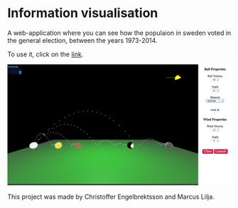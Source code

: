 # Information visualisation
A web-application where you can see how the populaion in sweden voted in the general election, between the years 1973-2014.

To use it, click on the [link](http://www.student.itn.liu.se/~chren574/Visualization-of-Swedish-Election-master/).

![alt tag](img/kastbana.PNG)

This project was made by Christoffer Engelbrektsson and Marcus Lilja.
